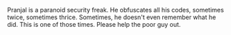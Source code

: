 Pranjal is a paranoid security freak. He obfuscates all his codes, sometimes twice, sometimes thrice. Sometimes, he doesn't even remember what he did. This is one of those times. Please help the poor guy out.